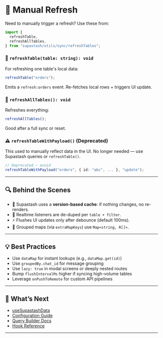 # 🔄 Manual Refresh

Need to manually trigger a refresh? Use these from:

```ts
import {
  refreshTable,
  refreshAllTables,
} from "supastash/utils/sync/refreshTables";
```

### 🔁 `refreshTable(table: string): void`

For refreshing one table's local data:

```ts
refreshTable("orders");
```

Emits a `refresh:orders` event. Re-fetches local rows + triggers UI update.

### 🔁 `refreshAllTables(): void`

Refreshes everything:

```ts
refreshAllTables();
```

Good after a full sync or reset.

### ⚠️ `refreshTableWithPayload()` (Deprecated)

This used to manually reflect data in the UI. No longer needed — use Supastash queries or `refreshTable()`.

```ts
// Deprecated — avoid
refreshTableWithPayload("orders", { id: "abc", ... }, "update");
```

---

## 🔍 Behind the Scenes

- 🔐 Supastash uses a **version-based cache**: if nothing changes, no re-renders.
- 🧼 Realtime listeners are de-duped per `table + filter`.
- ⚡ Flushes UI updates only after debounce (default 100ms).
- 🧠 Grouped maps (via `extraMapKeys`) use `Map<string, R[]>`.

---

## 💡 Best Practices

- Use `dataMap` for instant lookups (e.g., `dataMap.get(id)`)
- Use `groupedBy.chat_id` for message grouping
- Use `lazy: true` in modal screens or deeply nested routes
- Bump `flushIntervalMs` higher if syncing high-volume tables
- Leverage `onPushToRemote` for custom API pipelines

---

## 🔗 What’s Next

- [useSupastashData](./useSupastashData.md)
- [Configuration Guide](./configuration.md)
- [Query Builder Docs](./supastash-query-builder.md)
- [Hook Reference](./useSupastash-hook.md)

---
